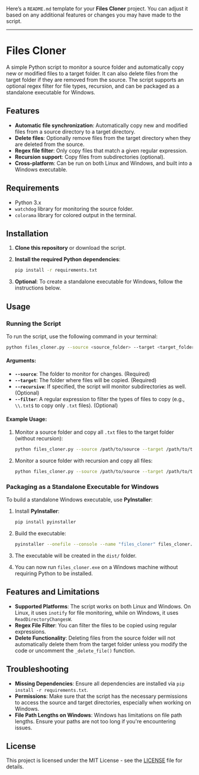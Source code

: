 Here’s a `README.md` template for your **Files Cloner** project. You can adjust it based on any additional features or changes you may have made to the script.

---

# Files Cloner

A simple Python script to monitor a source folder and automatically copy new or modified files to a target folder. It can also delete files from the target folder if they are removed from the source. The script supports an optional regex filter for file types, recursion, and can be packaged as a standalone executable for Windows.

## Features

- **Automatic file synchronization**: Automatically copy new and modified files from a source directory to a target directory.
- **Delete files**: Optionally remove files from the target directory when they are deleted from the source.
- **Regex file filter**: Only copy files that match a given regular expression.
- **Recursion support**: Copy files from subdirectories (optional).
- **Cross-platform**: Can be run on both Linux and Windows, and built into a Windows executable.

## Requirements

- Python 3.x
- `watchdog` library for monitoring the source folder.
- `colorama` library for colored output in the terminal.

## Installation

1. **Clone this repository** or download the script.

2. **Install the required Python dependencies**:
   ```bash
   pip install -r requirements.txt
   ```

3. **Optional**: To create a standalone executable for Windows, follow the instructions below.

## Usage

### Running the Script

To run the script, use the following command in your terminal:

```bash
python files_cloner.py --source <source_folder> --target <target_folder> [--recursive] [--filter <regex>]
```

#### Arguments:
- **`--source`**: The folder to monitor for changes. (Required)
- **`--target`**: The folder where files will be copied. (Required)
- **`--recursive`**: If specified, the script will monitor subdirectories as well. (Optional)
- **`--filter`**: A regular expression to filter the types of files to copy (e.g., `\\.txt$` to copy only `.txt` files). (Optional)

#### Example Usage:

1. Monitor a source folder and copy all `.txt` files to the target folder (without recursion):
   ```bash
   python files_cloner.py --source /path/to/source --target /path/to/target --filter "\.txt$"
   ```

2. Monitor a source folder with recursion and copy all files:
   ```bash
   python files_cloner.py --source /path/to/source --target /path/to/target --recursive
   ```

### Packaging as a Standalone Executable for Windows

To build a standalone Windows executable, use **PyInstaller**:

1. Install **PyInstaller**:
   ```bash
   pip install pyinstaller
   ```

2. Build the executable:
   ```bash
   pyinstaller --onefile --console --name "files_cloner" files_cloner.py
   ```

3. The executable will be created in the `dist/` folder.

4. You can now run `files_cloner.exe` on a Windows machine without requiring Python to be installed.

## Features and Limitations

- **Supported Platforms**: The script works on both Linux and Windows. On Linux, it uses `inotify` for file monitoring, while on Windows, it uses `ReadDirectoryChangesW`.
- **Regex File Filter**: You can filter the files to be copied using regular expressions.
- **Delete Functionality**: Deleting files from the source folder will not automatically delete them from the target folder unless you modify the code or uncomment the `_delete_file()` function.

## Troubleshooting

- **Missing Dependencies**: Ensure all dependencies are installed via `pip install -r requirements.txt`.
- **Permissions**: Make sure that the script has the necessary permissions to access the source and target directories, especially when working on Windows.
- **File Path Lengths on Windows**: Windows has limitations on file path lengths. Ensure your paths are not too long if you're encountering issues.

## License

This project is licensed under the MIT License - see the [LICENSE](LICENSE) file for details.

